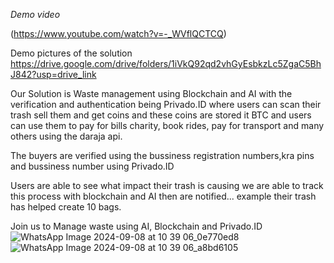 *Demo  video*

(https://www.youtube.com/watch?v=-_WVflQCTCQ)

Demo pictures of the solution
https://drive.google.com/drive/folders/1iVkQ92qd2vhGyEsbkzLc5ZgaC5BhJ842?usp=drive_link

Our Solution is Waste management using Blockchain and AI with the verification and authentication being Privado.ID
where users can scan their trash sell them and get coins and these coins are stored it BTC and users can use them to pay for bills charity, book rides, pay for transport and many others using the daraja api.

The buyers are verified using the bussiness registration numbers,kra pins and bussiness number using Privado.ID

Users are able to see what impact their trash is causing we are able to track this process with blockchain and AI then are notified... example their trash has helped create 10 bags.

Join us to Manage waste using AI, Blockchain and Privado.ID
![WhatsApp Image 2024-09-08 at 10 39 06_0e770ed8](https://github.com/user-attachments/assets/c10fb0b6-a2d4-4a26-be36-28aa689d8498)
![WhatsApp Image 2024-09-08 at 10 39 06_a8bd6105](https://github.com/user-attachments/assets/018a808e-ad13-47c2-9044-c1c8a7af0814)

